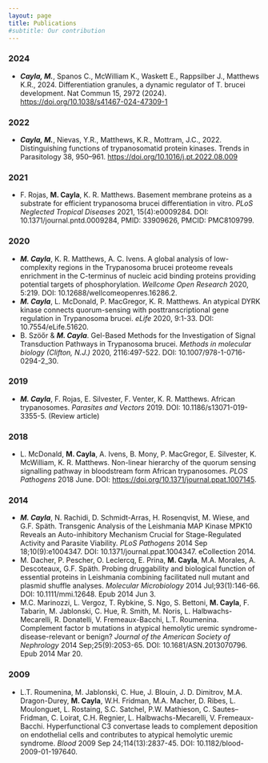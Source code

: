 ```yaml
---
layout: page
title: Publications
#subtitle: Our contribution
---
```


### 2024
* **_Cayla, M._**, Spanos C., McWilliam K., Waskett  E., Rappsilber J., Matthews K.R., 2024. Differentiation granules, a dynamic regulator of T. brucei development. Nat Commun 15, 2972 (2024). https://doi.org/10.1038/s41467-024-47309-1

### 2022
* **_Cayla, M._**, Nievas, Y.R., Matthews, K.R., Mottram, J.C., 2022. Distinguishing functions of trypanosomatid protein kinases. Trends in Parasitology 38, 950–961. https://doi.org/10.1016/j.pt.2022.08.009


### 2021
* F. Rojas, **M. Cayla**, K. R. Matthews. Basement membrane proteins as a substrate for efficient trypanosoma brucei differentiation in vitro. *PLoS Neglected Tropical Diseases* 2021, 15(4):e0009284. DOI: 10.1371/journal.pntd.0009284, PMID: 33909626, PMCID: PMC8109799.

### 2020
* **_M. Cayla_**, K. R. Matthews, A. C. Ivens. A global analysis of low-complexity regions in the Trypanosoma brucei proteome reveals enrichment in the C-terminus of nucleic acid binding proteins providing potential targets of phosphorylation. *Wellcome Open Research* 2020, 5:219. DOI: 10.12688/wellcomeopenres.16286.2.
* **_M. Cayla_**, L. McDonald, P. MacGregor, K. R. Matthews. An atypical DYRK kinase connects quorum-sensing with posttranscriptional gene regulation in Trypanosoma brucei. *eLife* 2020, 9:1-33. DOI: 10.7554/eLife.51620.
* B. Szöőr & **_M. Cayla_**. Gel-Based Methods for the Investigation of Signal Transduction Pathways in Trypanosoma brucei. *Methods in molecular biology (Clifton, N.J.)* 2020, 2116:497-522. DOI: 10.1007/978-1-0716-0294-2_30.

### 2019
* **_M. Cayla_**, F. Rojas, E. Silvester, F. Venter, K. R. Matthews. African trypanosomes. *Parasites and Vectors* 2019. DOI: 10.1186/s13071-019-3355-5. (Review article)

### 2018
* L. McDonald, **M. Cayla**, A. Ivens, B. Mony, P. MacGregor, E. Silvester, K. McWilliam, K. R. Matthews. Non-linear hierarchy of the quorum sensing signalling pathway in bloodstream form African trypanosomes. *PLOS Pathogens* 2018 June. DOI: https://doi.org/10.1371/journal.ppat.1007145.

### 2014
* **_M. Cayla_**, N. Rachidi, D. Schmidt-Arras, H. Rosenqvist, M. Wiese, and G.F. Späth. Transgenic Analysis of the Leishmania MAP Kinase MPK10 Reveals an Auto-inhibitory Mechanism Crucial for Stage-Regulated Activity and Parasite Viability. *PLoS Pathogens* 2014 Sep 18;10(9):e1004347. DOI: 10.1371/journal.ppat.1004347. eCollection 2014.
* M. Dacher, P. Pescher, O. Leclercq, E. Prina, **M. Cayla**, M.A. Morales, A. Descoteaux, G.F. Späth. Probing druggability and biological function of essential proteins in Leishmania combining facilitated null mutant and plasmid shuffle analyses. *Molecular Microbiology* 2014 Jul;93(1):146-66. DOI: 10.1111/mmi.12648. Epub 2014 Jun 3.
* M.C. Marinozzi, L. Vergoz, T. Rybkine, S. Ngo, S. Bettoni, **M. Cayla**, F. Tabarin, M. Jablonski, C. Hue, R. Smith, M. Noris, L. Halbwachs-Mecarelli, R. Donatelli, V. Fremeaux-Bacchi, L.T. Roumenina. Complement factor b mutations in atypical hemolytic uremic syndrome-disease-relevant or benign? *Journal of the American Society of Nephrology* 2014 Sep;25(9):2053-65. DOI: 10.1681/ASN.2013070796. Epub 2014 Mar 20.

### 2009
* L.T. Roumenina, M. Jablonski, C. Hue, J. Blouin, J. D. Dimitrov, M.A. Dragon-Durey, **M. Cayla**, W.H. Fridman, M.A. Macher, D. Ribes, L. Moulonguet, L. Rostaing, S.C. Satchel, P.W. Mathieson, C. Sautes–Fridman, C. Loirat, C.H. Regnier, L. Halbwachs-Mecarelli, V. Fremeaux-Bacchi. Hyperfunctional C3 convertase leads to complement deposition on endothelial cells and contributes to atypical hemolytic uremic syndrome. *Blood* 2009 Sep 24;114(13):2837-45. DOI: 10.1182/blood-2009-01-197640.


